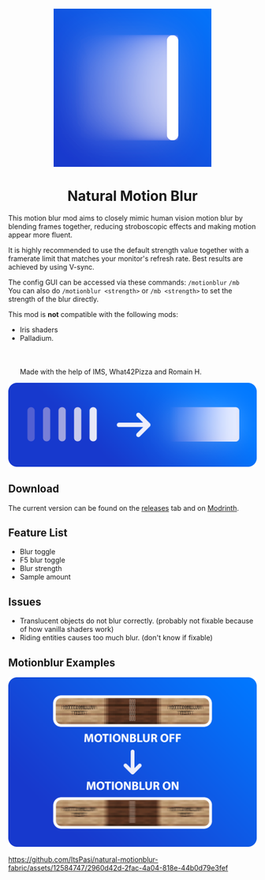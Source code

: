 <p align="center">
    <img src="https://github.com/ItsPasi/natural-motionblur-fabric/blob/1.20.6-fabric/docs/blur%20icon%20320px.png" />
    <h1 align="center">Natural Motion Blur</h1>
</p>

This motion blur mod aims to closely mimic human vision motion blur by blending frames together, reducing stroboscopic effects and making motion appear more fluent.

It is highly recommended to use the default strength value together with a framerate limit that matches your monitor's refresh rate. Best results are achieved by using V-sync.

The config GUI can be accessed via these commands: ```/motionblur``` ```/mb``` <br/>
You can also do ```/motionblur <strength>``` or ```/mb <strength>``` to set the strength of the blur directly.

This mod is **not** compatible with the following mods: 
- Iris shaders
- Palladium.
<br/><br/><br/><br/>
Made with the help of IMS, What42Pizza and Romain H.

<img src="https://github.com/ItsPasi/natural-motionblur-fabric/blob/1.20.6-fabric/docs/blur%20thumbnail.png" />

## Download

The current version can be found on the [releases](https://github.com/ItsPasi/natural-motionblur-fabric/releases) tab and on [Modrinth](https://modrinth.com/mod/natural-motion-blur).

## Feature List
- Blur toggle
- F5 blur toggle
- Blur strength
- Sample amount

## Issues
- Translucent objects do not blur correctly. (probably not fixable because of how vanilla shaders work)
- Riding entities causes too much blur. (don't know if fixable)
  
## Motionblur Examples

![Part 1](https://github.com/ItsPasi/natural-motionblur-fabric/blob/1.20.6-fabric/docs/blur%20example.png)

https://github.com/ItsPasi/natural-motionblur-fabric/assets/12584747/2960d42d-2fac-4a04-818e-44b0d79e3fef


